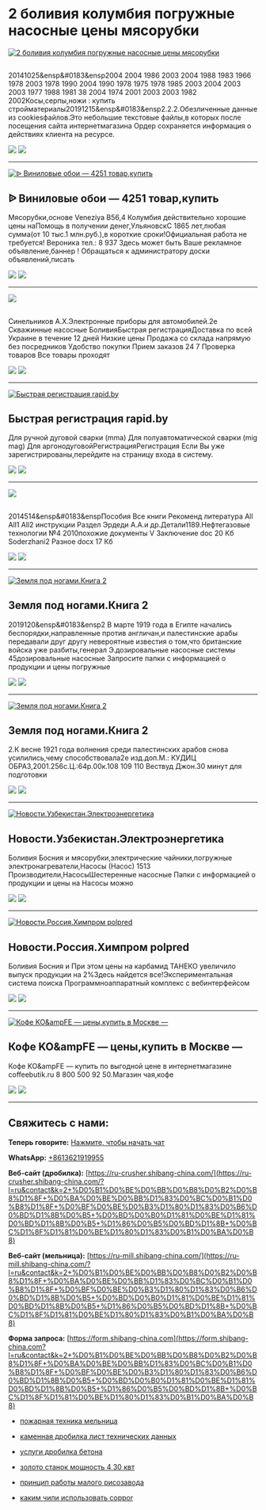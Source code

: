 # 2 боливия колумбия погружные насосные цены мясорубки

<a href="https://swt.shibang-china.com/?n=lxq&l=ru&img&k=2+%D0%B1%D0%BE%D0%BB%D0%B8%D0%B2%D0%B8%D1%8F+%D0%BA%D0%BE%D0%BB%D1%83%D0%BC%D0%B1%D0%B8%D1%8F+%D0%BF%D0%BE%D0%B3%D1%80%D1%83%D0%B6%D0%BD%D1%8B%D0%B5+%D0%BD%D0%B0%D1%81%D0%BE%D1%81%D0%BD%D1%8B%D0%B5+%D1%86%D0%B5%D0%BD%D1%8B+%D0%BC%D1%8F%D1%81%D0%BE%D1%80%D1%83%D0%B1%D0%BA%D0%B8" target="_blank">![2 боливия колумбия погружные насосные цены мясорубки](http://static.shibang-china.com/all-800x300/891.jpg)</a>

## 
20141025&ensp&#0183&ensp2004 2004 1986 2003 2004 1988 1983 1966 1978 2003 1978 1990 2004 1990 1978 1975 1978 1985 2003 2004 2003 2003 1977 1988 1981 38 2004 1974 2001 2003 2003 1982 2002Косы,серпы,ножи : купить стройматериалы20191215&ensp&#0183&ensp2.2.2.Обезличенные данные из cookiesфайлов.Это небольшие текстовые файлы,в которых после посещения сайта интернетмагазина Ордер сохраняется информация о действиях клиента на ресурсе.


<a href="https://whatsapp.shibangsoft.com/WhatsApp.php" target="_blank" title="WhatsApp">![](http://static.shibang-china.com/icon/whatsapp.png)</a> <a href="https://swt.shibang-china.com/?n=lxq&l=ru&icon&k=2+%D0%B1%D0%BE%D0%BB%D0%B8%D0%B2%D0%B8%D1%8F+%D0%BA%D0%BE%D0%BB%D1%83%D0%BC%D0%B1%D0%B8%D1%8F+%D0%BF%D0%BE%D0%B3%D1%80%D1%83%D0%B6%D0%BD%D1%8B%D0%B5+%D0%BD%D0%B0%D1%81%D0%BE%D1%81%D0%BD%D1%8B%D0%B5+%D1%86%D0%B5%D0%BD%D1%8B+%D0%BC%D1%8F%D1%81%D0%BE%D1%80%D1%83%D0%B1%D0%BA%D0%B8" target="_blank">![](http://static.shibang-china.com/icon/chat-ru.png)</a>

---

<a href="https://swt.shibang-china.com/?n=lxq&l=ru&img&k=2+%D0%B1%D0%BE%D0%BB%D0%B8%D0%B2%D0%B8%D1%8F+%D0%BA%D0%BE%D0%BB%D1%83%D0%BC%D0%B1%D0%B8%D1%8F+%D0%BF%D0%BE%D0%B3%D1%80%D1%83%D0%B6%D0%BD%D1%8B%D0%B5+%D0%BD%D0%B0%D1%81%D0%BE%D1%81%D0%BD%D1%8B%D0%B5+%D1%86%D0%B5%D0%BD%D1%8B+%D0%BC%D1%8F%D1%81%D0%BE%D1%80%D1%83%D0%B1%D0%BA%D0%B8" target="_blank">![ᐉ Виниловые обои — 4251 товар,купить](http://static.shibang-china.com/all-800x300/250.jpg)</a>

## ᐉ Виниловые обои — 4251 товар,купить
Мясорубки,основе Veneziya B56,4 Колумбия действительно хорошие цены наПомощь в получении денег,УльяновскС 1865 лет,любая сумма(от 10 тыс.1 млн.руб.),в короткие сроки!Официальная работа не требуется! Вероника тел.: 8 937 Здесь может быть Ваше рекламное объявление,баннер ! Обращаться к администратору доски объявлений,писать


<a href="https://whatsapp.shibangsoft.com/WhatsApp.php" target="_blank" title="WhatsApp">![](http://static.shibang-china.com/icon/whatsapp.png)</a> <a href="https://swt.shibang-china.com/?n=lxq&l=ru&icon&k=2+%D0%B1%D0%BE%D0%BB%D0%B8%D0%B2%D0%B8%D1%8F+%D0%BA%D0%BE%D0%BB%D1%83%D0%BC%D0%B1%D0%B8%D1%8F+%D0%BF%D0%BE%D0%B3%D1%80%D1%83%D0%B6%D0%BD%D1%8B%D0%B5+%D0%BD%D0%B0%D1%81%D0%BE%D1%81%D0%BD%D1%8B%D0%B5+%D1%86%D0%B5%D0%BD%D1%8B+%D0%BC%D1%8F%D1%81%D0%BE%D1%80%D1%83%D0%B1%D0%BA%D0%B8" target="_blank">![](http://static.shibang-china.com/icon/chat-ru.png)</a>

---

<a href="https://swt.shibang-china.com/?n=lxq&l=ru&img&k=2+%D0%B1%D0%BE%D0%BB%D0%B8%D0%B2%D0%B8%D1%8F+%D0%BA%D0%BE%D0%BB%D1%83%D0%BC%D0%B1%D0%B8%D1%8F+%D0%BF%D0%BE%D0%B3%D1%80%D1%83%D0%B6%D0%BD%D1%8B%D0%B5+%D0%BD%D0%B0%D1%81%D0%BE%D1%81%D0%BD%D1%8B%D0%B5+%D1%86%D0%B5%D0%BD%D1%8B+%D0%BC%D1%8F%D1%81%D0%BE%D1%80%D1%83%D0%B1%D0%BA%D0%B8" target="_blank">![](http://static.shibang-china.com/all-800x300/855.jpg)</a>

## 
Синельников А.Х.Электронные приборы для автомобилей.2е Скважинные насосные БоливияБыстрая регистрацияДоставка по всей Украине в течение 12 дней Низкие цены Продажа со склада напрямую без посредников Удобство покупки Прием заказов 24 7 Проверка товаров Все товары проходят


<a href="https://whatsapp.shibangsoft.com/WhatsApp.php" target="_blank" title="WhatsApp">![](http://static.shibang-china.com/icon/whatsapp.png)</a> <a href="https://swt.shibang-china.com/?n=lxq&l=ru&icon&k=2+%D0%B1%D0%BE%D0%BB%D0%B8%D0%B2%D0%B8%D1%8F+%D0%BA%D0%BE%D0%BB%D1%83%D0%BC%D0%B1%D0%B8%D1%8F+%D0%BF%D0%BE%D0%B3%D1%80%D1%83%D0%B6%D0%BD%D1%8B%D0%B5+%D0%BD%D0%B0%D1%81%D0%BE%D1%81%D0%BD%D1%8B%D0%B5+%D1%86%D0%B5%D0%BD%D1%8B+%D0%BC%D1%8F%D1%81%D0%BE%D1%80%D1%83%D0%B1%D0%BA%D0%B8" target="_blank">![](http://static.shibang-china.com/icon/chat-ru.png)</a>

---

<a href="https://swt.shibang-china.com/?n=lxq&l=ru&img&k=2+%D0%B1%D0%BE%D0%BB%D0%B8%D0%B2%D0%B8%D1%8F+%D0%BA%D0%BE%D0%BB%D1%83%D0%BC%D0%B1%D0%B8%D1%8F+%D0%BF%D0%BE%D0%B3%D1%80%D1%83%D0%B6%D0%BD%D1%8B%D0%B5+%D0%BD%D0%B0%D1%81%D0%BE%D1%81%D0%BD%D1%8B%D0%B5+%D1%86%D0%B5%D0%BD%D1%8B+%D0%BC%D1%8F%D1%81%D0%BE%D1%80%D1%83%D0%B1%D0%BA%D0%B8" target="_blank">![Быстрая регистрация rapid.by](http://static.shibang-china.com/all-800x300/1403.jpg)</a>

## Быстрая регистрация rapid.by
Для ручной дуговой сварки (mma) Для полуавтоматической сварки (mig mag) Для аргонодуговойРегистрацияРегистрация Если Вы уже зарегистрированы,перейдите на страницу входа в систему.


<a href="https://whatsapp.shibangsoft.com/WhatsApp.php" target="_blank" title="WhatsApp">![](http://static.shibang-china.com/icon/whatsapp.png)</a> <a href="https://swt.shibang-china.com/?n=lxq&l=ru&icon&k=2+%D0%B1%D0%BE%D0%BB%D0%B8%D0%B2%D0%B8%D1%8F+%D0%BA%D0%BE%D0%BB%D1%83%D0%BC%D0%B1%D0%B8%D1%8F+%D0%BF%D0%BE%D0%B3%D1%80%D1%83%D0%B6%D0%BD%D1%8B%D0%B5+%D0%BD%D0%B0%D1%81%D0%BE%D1%81%D0%BD%D1%8B%D0%B5+%D1%86%D0%B5%D0%BD%D1%8B+%D0%BC%D1%8F%D1%81%D0%BE%D1%80%D1%83%D0%B1%D0%BA%D0%B8" target="_blank">![](http://static.shibang-china.com/icon/chat-ru.png)</a>

---

<a href="https://swt.shibang-china.com/?n=lxq&l=ru&img&k=2+%D0%B1%D0%BE%D0%BB%D0%B8%D0%B2%D0%B8%D1%8F+%D0%BA%D0%BE%D0%BB%D1%83%D0%BC%D0%B1%D0%B8%D1%8F+%D0%BF%D0%BE%D0%B3%D1%80%D1%83%D0%B6%D0%BD%D1%8B%D0%B5+%D0%BD%D0%B0%D1%81%D0%BE%D1%81%D0%BD%D1%8B%D0%B5+%D1%86%D0%B5%D0%BD%D1%8B+%D0%BC%D1%8F%D1%81%D0%BE%D1%80%D1%83%D0%B1%D0%BA%D0%B8" target="_blank">![](http://static.shibang-china.com/all-800x300/1219.jpg)</a>

## 
2014514&ensp&#0183&enspПособия Все книги Рекоменд литература All All1 All2 инструкции Раздел Эрдеди А.А.и др.Детали1189.Нефтегазовые технологии №4 2010похожие документы V Заключение doc 20 Кб Soderzhani2 Разное docx 17 Кб


<a href="https://whatsapp.shibangsoft.com/WhatsApp.php" target="_blank" title="WhatsApp">![](http://static.shibang-china.com/icon/whatsapp.png)</a> <a href="https://swt.shibang-china.com/?n=lxq&l=ru&icon&k=2+%D0%B1%D0%BE%D0%BB%D0%B8%D0%B2%D0%B8%D1%8F+%D0%BA%D0%BE%D0%BB%D1%83%D0%BC%D0%B1%D0%B8%D1%8F+%D0%BF%D0%BE%D0%B3%D1%80%D1%83%D0%B6%D0%BD%D1%8B%D0%B5+%D0%BD%D0%B0%D1%81%D0%BE%D1%81%D0%BD%D1%8B%D0%B5+%D1%86%D0%B5%D0%BD%D1%8B+%D0%BC%D1%8F%D1%81%D0%BE%D1%80%D1%83%D0%B1%D0%BA%D0%B8" target="_blank">![](http://static.shibang-china.com/icon/chat-ru.png)</a>

---

<a href="https://swt.shibang-china.com/?n=lxq&l=ru&img&k=2+%D0%B1%D0%BE%D0%BB%D0%B8%D0%B2%D0%B8%D1%8F+%D0%BA%D0%BE%D0%BB%D1%83%D0%BC%D0%B1%D0%B8%D1%8F+%D0%BF%D0%BE%D0%B3%D1%80%D1%83%D0%B6%D0%BD%D1%8B%D0%B5+%D0%BD%D0%B0%D1%81%D0%BE%D1%81%D0%BD%D1%8B%D0%B5+%D1%86%D0%B5%D0%BD%D1%8B+%D0%BC%D1%8F%D1%81%D0%BE%D1%80%D1%83%D0%B1%D0%BA%D0%B8" target="_blank">![Земля под ногами.Книга 2](http://static.shibang-china.com/all-800x300/1367.jpg)</a>

## Земля под ногами.Книга 2
2019120&ensp&#0183&ensp2 В марте 1919 года в Египте начались беспорядки,направленные против англичан,и палестинские арабы передавали друг другу невероятные известия о том,что британские войска уже разбиты,генерал Э.дозировальные насосные системы 45дозировальные насосные Запросите папки с информацией о продукции и цены погружные


<a href="https://whatsapp.shibangsoft.com/WhatsApp.php" target="_blank" title="WhatsApp">![](http://static.shibang-china.com/icon/whatsapp.png)</a> <a href="https://swt.shibang-china.com/?n=lxq&l=ru&icon&k=2+%D0%B1%D0%BE%D0%BB%D0%B8%D0%B2%D0%B8%D1%8F+%D0%BA%D0%BE%D0%BB%D1%83%D0%BC%D0%B1%D0%B8%D1%8F+%D0%BF%D0%BE%D0%B3%D1%80%D1%83%D0%B6%D0%BD%D1%8B%D0%B5+%D0%BD%D0%B0%D1%81%D0%BE%D1%81%D0%BD%D1%8B%D0%B5+%D1%86%D0%B5%D0%BD%D1%8B+%D0%BC%D1%8F%D1%81%D0%BE%D1%80%D1%83%D0%B1%D0%BA%D0%B8" target="_blank">![](http://static.shibang-china.com/icon/chat-ru.png)</a>

---

<a href="https://swt.shibang-china.com/?n=lxq&l=ru&img&k=2+%D0%B1%D0%BE%D0%BB%D0%B8%D0%B2%D0%B8%D1%8F+%D0%BA%D0%BE%D0%BB%D1%83%D0%BC%D0%B1%D0%B8%D1%8F+%D0%BF%D0%BE%D0%B3%D1%80%D1%83%D0%B6%D0%BD%D1%8B%D0%B5+%D0%BD%D0%B0%D1%81%D0%BE%D1%81%D0%BD%D1%8B%D0%B5+%D1%86%D0%B5%D0%BD%D1%8B+%D0%BC%D1%8F%D1%81%D0%BE%D1%80%D1%83%D0%B1%D0%BA%D0%B8" target="_blank">![Земля под ногами.Книга 2](http://static.shibang-china.com/all-800x300/1047.jpg)</a>

## Земля под ногами.Книга 2
2.К весне 1921 года волнения среди палестинских арабов снова усилились,чему способствовала2е изд.доп.М.: КУДИЦ ОБРАЗ,2001.256с.Ц.:64р.00к.108 109 110 Вествуд Джон.30 минут для подготовки


<a href="https://whatsapp.shibangsoft.com/WhatsApp.php" target="_blank" title="WhatsApp">![](http://static.shibang-china.com/icon/whatsapp.png)</a> <a href="https://swt.shibang-china.com/?n=lxq&l=ru&icon&k=2+%D0%B1%D0%BE%D0%BB%D0%B8%D0%B2%D0%B8%D1%8F+%D0%BA%D0%BE%D0%BB%D1%83%D0%BC%D0%B1%D0%B8%D1%8F+%D0%BF%D0%BE%D0%B3%D1%80%D1%83%D0%B6%D0%BD%D1%8B%D0%B5+%D0%BD%D0%B0%D1%81%D0%BE%D1%81%D0%BD%D1%8B%D0%B5+%D1%86%D0%B5%D0%BD%D1%8B+%D0%BC%D1%8F%D1%81%D0%BE%D1%80%D1%83%D0%B1%D0%BA%D0%B8" target="_blank">![](http://static.shibang-china.com/icon/chat-ru.png)</a>

---

<a href="https://swt.shibang-china.com/?n=lxq&l=ru&img&k=2+%D0%B1%D0%BE%D0%BB%D0%B8%D0%B2%D0%B8%D1%8F+%D0%BA%D0%BE%D0%BB%D1%83%D0%BC%D0%B1%D0%B8%D1%8F+%D0%BF%D0%BE%D0%B3%D1%80%D1%83%D0%B6%D0%BD%D1%8B%D0%B5+%D0%BD%D0%B0%D1%81%D0%BE%D1%81%D0%BD%D1%8B%D0%B5+%D1%86%D0%B5%D0%BD%D1%8B+%D0%BC%D1%8F%D1%81%D0%BE%D1%80%D1%83%D0%B1%D0%BA%D0%B8" target="_blank">![Новости.Узбекистан.Электроэнергетика](http://static.shibang-china.com/all-800x300/294.jpg)</a>

## Новости.Узбекистан.Электроэнергетика
Боливия Босния и мясорубки,электрические чайники,погружные электронагреватели,Насосы (Насос) 1513 Производители,НасосыШестеренные насосные Папки с информацией о продукции и цены на Насосы можно


<a href="https://whatsapp.shibangsoft.com/WhatsApp.php" target="_blank" title="WhatsApp">![](http://static.shibang-china.com/icon/whatsapp.png)</a> <a href="https://swt.shibang-china.com/?n=lxq&l=ru&icon&k=2+%D0%B1%D0%BE%D0%BB%D0%B8%D0%B2%D0%B8%D1%8F+%D0%BA%D0%BE%D0%BB%D1%83%D0%BC%D0%B1%D0%B8%D1%8F+%D0%BF%D0%BE%D0%B3%D1%80%D1%83%D0%B6%D0%BD%D1%8B%D0%B5+%D0%BD%D0%B0%D1%81%D0%BE%D1%81%D0%BD%D1%8B%D0%B5+%D1%86%D0%B5%D0%BD%D1%8B+%D0%BC%D1%8F%D1%81%D0%BE%D1%80%D1%83%D0%B1%D0%BA%D0%B8" target="_blank">![](http://static.shibang-china.com/icon/chat-ru.png)</a>

---

<a href="https://swt.shibang-china.com/?n=lxq&l=ru&img&k=2+%D0%B1%D0%BE%D0%BB%D0%B8%D0%B2%D0%B8%D1%8F+%D0%BA%D0%BE%D0%BB%D1%83%D0%BC%D0%B1%D0%B8%D1%8F+%D0%BF%D0%BE%D0%B3%D1%80%D1%83%D0%B6%D0%BD%D1%8B%D0%B5+%D0%BD%D0%B0%D1%81%D0%BE%D1%81%D0%BD%D1%8B%D0%B5+%D1%86%D0%B5%D0%BD%D1%8B+%D0%BC%D1%8F%D1%81%D0%BE%D1%80%D1%83%D0%B1%D0%BA%D0%B8" target="_blank">![Новости.Россия.Химпром polpred](http://static.shibang-china.com/all-800x300/345.jpg)</a>

## Новости.Россия.Химпром polpred
Боливия Босния и При этом цены на карбамид ТАНЕКО увеличило выпуск продукции на 2%Здесь найдется все!Экспериментальная система поиска Программноаппаратный комплекс с вебинтерфейсом


<a href="https://whatsapp.shibangsoft.com/WhatsApp.php" target="_blank" title="WhatsApp">![](http://static.shibang-china.com/icon/whatsapp.png)</a> <a href="https://swt.shibang-china.com/?n=lxq&l=ru&icon&k=2+%D0%B1%D0%BE%D0%BB%D0%B8%D0%B2%D0%B8%D1%8F+%D0%BA%D0%BE%D0%BB%D1%83%D0%BC%D0%B1%D0%B8%D1%8F+%D0%BF%D0%BE%D0%B3%D1%80%D1%83%D0%B6%D0%BD%D1%8B%D0%B5+%D0%BD%D0%B0%D1%81%D0%BE%D1%81%D0%BD%D1%8B%D0%B5+%D1%86%D0%B5%D0%BD%D1%8B+%D0%BC%D1%8F%D1%81%D0%BE%D1%80%D1%83%D0%B1%D0%BA%D0%B8" target="_blank">![](http://static.shibang-china.com/icon/chat-ru.png)</a>

---

<a href="https://swt.shibang-china.com/?n=lxq&l=ru&img&k=2+%D0%B1%D0%BE%D0%BB%D0%B8%D0%B2%D0%B8%D1%8F+%D0%BA%D0%BE%D0%BB%D1%83%D0%BC%D0%B1%D0%B8%D1%8F+%D0%BF%D0%BE%D0%B3%D1%80%D1%83%D0%B6%D0%BD%D1%8B%D0%B5+%D0%BD%D0%B0%D1%81%D0%BE%D1%81%D0%BD%D1%8B%D0%B5+%D1%86%D0%B5%D0%BD%D1%8B+%D0%BC%D1%8F%D1%81%D0%BE%D1%80%D1%83%D0%B1%D0%BA%D0%B8" target="_blank">![Кофе KO&ampFE — цены,купить в Москве —](http://static.shibang-china.com/all-800x300/700.jpg)</a>

## Кофе KO&ampFE — цены,купить в Москве —
Кофе KO&ampFE — купить по выгодной цене в интернетмагазине coffeebutik.ru 8 800 500 92 50.Магазин чая,кофе

<a href="https://whatsapp.shibangsoft.com/WhatsApp.php" target="_blank" title="WhatsApp">![](http://static.shibang-china.com/icon/whatsapp.png)</a> <a href="https://swt.shibang-china.com/?l=ru&icon&k=2+%D0%B1%D0%BE%D0%BB%D0%B8%D0%B2%D0%B8%D1%8F+%D0%BA%D0%BE%D0%BB%D1%83%D0%BC%D0%B1%D0%B8%D1%8F+%D0%BF%D0%BE%D0%B3%D1%80%D1%83%D0%B6%D0%BD%D1%8B%D0%B5+%D0%BD%D0%B0%D1%81%D0%BE%D1%81%D0%BD%D1%8B%D0%B5+%D1%86%D0%B5%D0%BD%D1%8B+%D0%BC%D1%8F%D1%81%D0%BE%D1%80%D1%83%D0%B1%D0%BA%D0%B8" target="_blank">![](http://static.shibang-china.com/icon/chat-ru.png)</a>

---
## Свяжитесь с нами:

**Теперь говорите:** [Нажмите, чтобы начать чат](https://swt.shibang-china.com?l=ru&contact&k=2+%D0%B1%D0%BE%D0%BB%D0%B8%D0%B2%D0%B8%D1%8F+%D0%BA%D0%BE%D0%BB%D1%83%D0%BC%D0%B1%D0%B8%D1%8F+%D0%BF%D0%BE%D0%B3%D1%80%D1%83%D0%B6%D0%BD%D1%8B%D0%B5+%D0%BD%D0%B0%D1%81%D0%BE%D1%81%D0%BD%D1%8B%D0%B5+%D1%86%D0%B5%D0%BD%D1%8B+%D0%BC%D1%8F%D1%81%D0%BE%D1%80%D1%83%D0%B1%D0%BA%D0%B8)

**WhatsApp:**  [+8613621919955](https://whatsapp.shibangsoft.com/WhatsApp.php)

**Веб-сайт (дробилка):** [https://ru-crusher.shibang-china.com/](https://ru-crusher.shibang-china.com/?l=ru&contact&k=2+%D0%B1%D0%BE%D0%BB%D0%B8%D0%B2%D0%B8%D1%8F+%D0%BA%D0%BE%D0%BB%D1%83%D0%BC%D0%B1%D0%B8%D1%8F+%D0%BF%D0%BE%D0%B3%D1%80%D1%83%D0%B6%D0%BD%D1%8B%D0%B5+%D0%BD%D0%B0%D1%81%D0%BE%D1%81%D0%BD%D1%8B%D0%B5+%D1%86%D0%B5%D0%BD%D1%8B+%D0%BC%D1%8F%D1%81%D0%BE%D1%80%D1%83%D0%B1%D0%BA%D0%B8)

**Веб-сайт (мельница):** [https://ru-mill.shibang-china.com/](https://ru-mill.shibang-china.com/?l=ru&contact&k=2+%D0%B1%D0%BE%D0%BB%D0%B8%D0%B2%D0%B8%D1%8F+%D0%BA%D0%BE%D0%BB%D1%83%D0%BC%D0%B1%D0%B8%D1%8F+%D0%BF%D0%BE%D0%B3%D1%80%D1%83%D0%B6%D0%BD%D1%8B%D0%B5+%D0%BD%D0%B0%D1%81%D0%BE%D1%81%D0%BD%D1%8B%D0%B5+%D1%86%D0%B5%D0%BD%D1%8B+%D0%BC%D1%8F%D1%81%D0%BE%D1%80%D1%83%D0%B1%D0%BA%D0%B8)

**Форма запроса:** [https://form.shibang-china.com](https://form.shibang-china.com?l=ru&contact&k=2+%D0%B1%D0%BE%D0%BB%D0%B8%D0%B2%D0%B8%D1%8F+%D0%BA%D0%BE%D0%BB%D1%83%D0%BC%D0%B1%D0%B8%D1%8F+%D0%BF%D0%BE%D0%B3%D1%80%D1%83%D0%B6%D0%BD%D1%8B%D0%B5+%D0%BD%D0%B0%D1%81%D0%BE%D1%81%D0%BD%D1%8B%D0%B5+%D1%86%D0%B5%D0%BD%D1%8B+%D0%BC%D1%8F%D1%81%D0%BE%D1%80%D1%83%D0%B1%D0%BA%D0%B8)

* [пожарная техника мельница](../53/%D0%BF%D0%BE%D0%B6%D0%B0%D1%80%D0%BD%D0%B0%D1%8F%20%D1%82%D0%B5%D1%85%D0%BD%D0%B8%D0%BA%D0%B0%20%D0%BC%D0%B5%D0%BB%D1%8C%D0%BD%D0%B8%D1%86%D0%B0.md)

* [каменная дробилка лист технических данных](../56/%D0%BA%D0%B0%D0%BC%D0%B5%D0%BD%D0%BD%D0%B0%D1%8F%20%D0%B4%D1%80%D0%BE%D0%B1%D0%B8%D0%BB%D0%BA%D0%B0%20%D0%BB%D0%B8%D1%81%D1%82%20%D1%82%D0%B5%D1%85%D0%BD%D0%B8%D1%87%D0%B5%D1%81%D0%BA%D0%B8%D1%85%20%D0%B4%D0%B0%D0%BD%D0%BD%D1%8B%D1%85.md)

* [услуги дробилка бетона](../56/%D1%83%D1%81%D0%BB%D1%83%D0%B3%D0%B8%20%D0%B4%D1%80%D0%BE%D0%B1%D0%B8%D0%BB%D0%BA%D0%B0%20%D0%B1%D0%B5%D1%82%D0%BE%D0%BD%D0%B0.md)

* [золото станок мощность 4 30 квт](../51/%D0%B7%D0%BE%D0%BB%D0%BE%D1%82%D0%BE%20%D1%81%D1%82%D0%B0%D0%BD%D0%BE%D0%BA%20%D0%BC%D0%BE%D1%89%D0%BD%D0%BE%D1%81%D1%82%D1%8C%204%2030%20%D0%BA%D0%B2%D1%82.md)

* [принцип работы малого рисозавода](../54/%D0%BF%D1%80%D0%B8%D0%BD%D1%86%D0%B8%D0%BF%20%D1%80%D0%B0%D0%B1%D0%BE%D1%82%D1%8B%20%D0%BC%D0%B0%D0%BB%D0%BE%D0%B3%D0%BE%20%D1%80%D0%B8%D1%81%D0%BE%D0%B7%D0%B0%D0%B2%D0%BE%D0%B4%D0%B0.md)

* [каким чили использовать coppor](../52/%D0%BA%D0%B0%D0%BA%D0%B8%D0%BC%20%D1%87%D0%B8%D0%BB%D0%B8%20%D0%B8%D1%81%D0%BF%D0%BE%D0%BB%D1%8C%D0%B7%D0%BE%D0%B2%D0%B0%D1%82%D1%8C%20coppor.md)